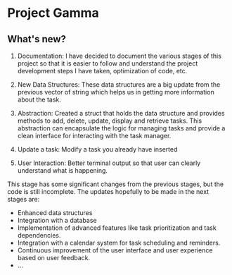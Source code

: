 # Project Gamma

## What's new?
1. Documentation: I have decided to document the various stages of this project so that it is easier to follow and understand the project development steps I have taken, optimization of code, etc.

2. New Data Structures: These data structures are a big update from the previous vector of string which helps us in getting more information about the task.

3. Abstraction: Created a struct that holds the data structure and provides methods to add, delete, update, display and retrieve tasks. This abstraction can encapsulate the logic for managing tasks and provide a clean interface for interacting with the task manager.
   
4. Update a task: Modify a task you already have inserted 

5. User Interaction: Better terminal output so that user can clearly understand what is happening.

This stage has some significant changes from the previous stages, but the code is still incomplete. The updates hopefully to be made in the next stages are:
* Enhanced data structures
* Integration with a database
* Implementation of advanced features like task prioritization and task dependencies.
* Integration with a calendar system for task scheduling and reminders.
* Continuous improvement of the user interface and user experience based on user feedback.
* ...

